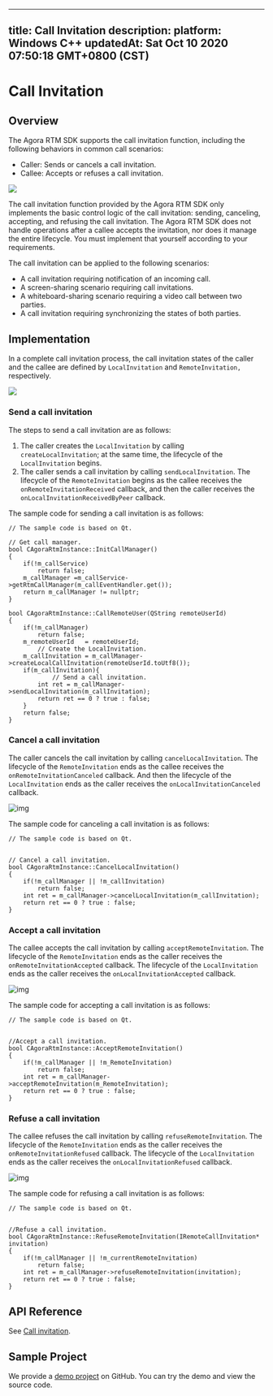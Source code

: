 
---
title: Call Invitation
description: 
platform: Windows C++
updatedAt: Sat Oct 10 2020 07:50:18 GMT+0800 (CST)
---
# Call Invitation
## Overview

The Agora RTM SDK supports the call invitation function, including the following behaviors in common call scenarios:

- Caller: Sends or cancels a call invitation.
- Callee: Accepts or refuses a call invitation.

![](https://web-cdn.agora.io/docs-files/1602314541995)

The call invitation function provided by the Agora RTM SDK only implements the basic control logic of the call invitation: sending, canceling, accepting, and refusing the call invitation. The Agora RTM SDK does not handle operations after a callee accepts the invitation, nor does it manage the entire lifecycle. You must implement that yourself according to your requirements.

The call invitation can be applied to the following scenarios:

- A call invitation requiring notification of an incoming call.
- A screen-sharing scenario requiring call invitations.
- A whiteboard-sharing scenario requiring a video call between two parties.
- A call invitation requiring synchronizing the states of both parties.

## Implementation

In a complete call invitation process, the call invitation states of the caller and the callee are defined by `LocalInvitation` and `RemoteInvitation,` respectively.

![](https://web-cdn.agora.io/docs-files/1602314550083)


### Send a call invitation

The steps to send a call invitation are as follows:

1. The caller creates the `LocalInvitation` by calling `createLocalInvitation`; at the same time, the lifecycle of the `LocalInvitation` begins.
2. The caller sends a call invitation by calling `sendLocalInvitation`. The lifecycle of the `RemoteInvitation` begins as the callee receives the `onRemoteInvitationReceived` callback, and then the caller receives the `onLocalInvitationReceivedByPeer` callback.

The sample code for sending a call invitation is as follows:

```
// The sample code is based on Qt.
 
// Get call manager.
bool CAgoraRtmInstance::InitCallManager()
{
    if(!m_callService)
        return false;
    m_callManager =m_callService->getRtmCallManager(m_callEventHandler.get());
    return m_callManager != nullptr;
}
 
bool CAgoraRtmInstance::CallRemoteUser(QString remoteUserId)
{
    if(!m_callManager)
        return false;
    m_remoteUserId   = remoteUserId;
		// Create the LocalInvitation.
    m_callInvitation = m_callManager->createLocalCallInvitation(remoteUserId.toUtf8());
    if(m_callInvitation){
		    // Send a call invitation.
        int ret = m_callManager->sendLocalInvitation(m_callInvitation);
        return ret == 0 ? true : false;
    }
    return false;
}
```



### Cancel a call invitation

The caller cancels the call invitation by calling `cancelLocalInvitation`. The lifecycle of the `RemoteInvitation` ends as the callee receives the `onRemoteInvitationCanceled` callback. And then the lifecycle of the `LocalInvitation` ends as the caller receives the `onLocalInvitationCanceled` callback.

![img](https://web-cdn.agora.io/docs-files/1598604387439)

The sample code for canceling a call invitation is as follows:

```
// The sample code is based on Qt.
 
 
// Cancel a call invitation.
bool CAgoraRtmInstance::CancelLocalInvitation()
{
    if(!m_callManager || !m_callInvitation)
        return false;
    int ret = m_callManager->cancelLocalInvitation(m_callInvitation);
    return ret == 0 ? true : false;
}
```



### Accept a call invitation

The callee accepts the call invitation by calling `acceptRemoteInvitation`. The lifecycle of the `RemoteInvitation` ends as the caller receives the `onRemoteInvitationAccepted` callback. The lifecycle of the `LocalInvitation` ends as the caller receives the `onLocalInvitationAccepted` callback.



![img](https://web-cdn.agora.io/docs-files/1598604394009)

The sample code for accepting a call invitation is as follows:

```
// The sample code is based on Qt.
 
 
//Accept a call invitation.
bool CAgoraRtmInstance::AcceptRemoteInvitation()
{
    if(!m_callManager || !m_RemoteInvitation)
        return false;
    int ret = m_callManager->acceptRemoteInvitation(m_RemoteInvitation);
    return ret == 0 ? true : false;
}
```

###  Refuse a call invitation

The callee refuses the call invitation by calling `refuseRemoteInvitation`. The lifecycle of the `RemoteInvitation` ends as the caller receives the `onRemoteInvitationRefused` callback. The lifecycle of the `LocalInvitation` ends as the caller receives the `onLocalInvitationRefused` callback.

![img](https://web-cdn.agora.io/docs-files/1598604400671)

The sample code for refusing a call invitation is as follows:

```
// The sample code is based on Qt.
 
 
//Refuse a call invitation.
bool CAgoraRtmInstance::RefuseRemoteInvitation(IRemoteCallInvitation* invitation)
{
    if(!m_callManager || !m_currentRemoteInvitation)
        return false;
    int ret = m_callManager->refuseRemoteInvitation(invitation);
    return ret == 0 ? true : false;
}
```

##  API Reference

See [Call invitation](https://docs.agora.io/en/Real-time-Messaging/API%20Reference/RTM_cpp/index.html#callinvitation).

## Sample Project

We provide a [demo project](https://github.com/AgoraIO-Usecase/Video-Calling) on GitHub. You can try the demo and view the source code.
